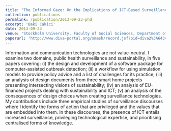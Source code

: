 ```yaml
---
title: "The Informed Gaze: On the Implications of ICT-Based Surveillance"
collection: publications
permalink: /publication/2013-09-23-phd
excerpt: 'Baki Cakici'
date: 2013-09-23
venue: 'Stockholm University, Faculty of Social Sciences, Department of Computer and Systems Sciences'
paperurl: 'http://www.diva-portal.org/smash/record.jsf?pid=diva2%3A643436'
---
```

Information and communication technologies are not value-neutral. I examine two domains, public health surveillance and sustainability, in five papers covering: (i) the design and development of a software package for computer-assisted outbreak detection; (ii) a workflow for using simulation models to provide policy advice and a list of challenges for its practice; (iii) an analysis of design documents from three smart home projects presenting intersecting visions of sustainability; (iv) an analysis of EU-financed projects dealing with sustainability and ICT; (v) an analysis of the consequences of design choices when creating surveillance technologies. My contributions include three empirical studies of surveillance discourses where I identify the forms of action that are privileged and the values that are embedded into them. In these discourses, the presence of ICT entails increased surveillance, privileging technological expertise, and prioritising centralised forms of knowledge.
